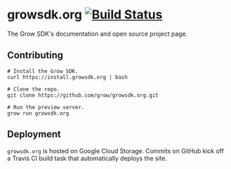 growsdk.org  [![Build Status](https://travis-ci.org/grow/growsdk.org.png?branch=master)](https://travis-ci.org/grow/growsdk.org)
===========

The Grow SDK's documentation and open source project page.

## Contributing

    # Install the Grow SDK.
    curl https://install.growsdk.org | bash

    # Clone the repo.
    git clone https://github.com/grow/growsdk.org.git

    # Run the preview server.
    grow run growsdk.org

## Deployment

`growsdk.org` is hosted on Google Cloud Storage. Commits on GitHub kick off a Travis CI build task that automatically deploys the site.
